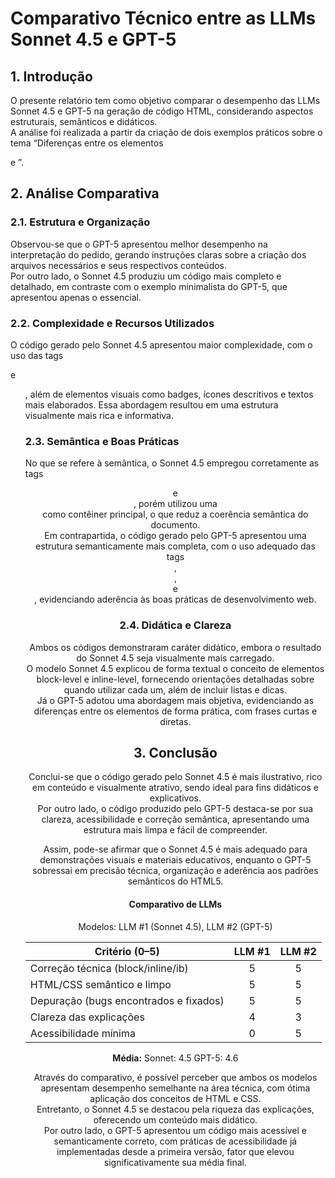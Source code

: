 # Comparativo Técnico entre as LLMs Sonnet 4.5 e GPT-5

## 1. Introdução

O presente relatório tem como objetivo comparar o desempenho das LLMs Sonnet 4.5 e GPT-5 na geração de código HTML, considerando aspectos estruturais, semânticos e didáticos.  
A análise foi realizada a partir da criação de dois exemplos práticos sobre o tema “Diferenças entre os elementos <div> e <span>”.

## 2. Análise Comparativa

### 2.1. Estrutura e Organização

Observou-se que o GPT-5 apresentou melhor desempenho na interpretação do pedido, gerando instruções claras sobre a criação dos arquivos necessários e seus respectivos conteúdos.  
Por outro lado, o Sonnet 4.5 produziu um código mais completo e detalhado, em contraste com o exemplo minimalista do GPT-5, que apresentou apenas o essencial.

### 2.2. Complexidade e Recursos Utilizados

O código gerado pelo Sonnet 4.5 apresentou maior complexidade, com o uso das tags <article> e <ul>, além de elementos visuais como badges, ícones descritivos e textos mais elaborados. Essa abordagem resultou em uma estrutura visualmente mais rica e informativa.

### 2.3. Semântica e Boas Práticas

No que se refere à semântica, o Sonnet 4.5 empregou corretamente as tags <header> e <article>, porém utilizou uma <div> como contêiner principal, o que reduz a coerência semântica do documento.  
Em contrapartida, o código gerado pelo GPT-5 apresentou uma estrutura semanticamente mais completa, com o uso adequado das tags <header>, <main>, <section> e <footer>, evidenciando aderência às boas práticas de desenvolvimento web.

### 2.4. Didática e Clareza

Ambos os códigos demonstraram caráter didático, embora o resultado do Sonnet 4.5 seja visualmente mais carregado.  
O modelo Sonnet 4.5 explicou de forma textual o conceito de elementos block-level e inline-level, fornecendo orientações detalhadas sobre quando utilizar cada um, além de incluir listas e dicas.  
Já o GPT-5 adotou uma abordagem mais objetiva, evidenciando as diferenças entre os elementos de forma prática, com frases curtas e diretas.

## 3. Conclusão

Conclui-se que o código gerado pelo Sonnet 4.5 é mais ilustrativo, rico em conteúdo e visualmente atrativo, sendo ideal para fins didáticos e explicativos.  
Por outro lado, o código produzido pelo GPT-5 destaca-se por sua clareza, acessibilidade e correção semântica, apresentando uma estrutura mais limpa e fácil de compreender.

Assim, pode-se afirmar que o Sonnet 4.5 é mais adequado para demonstrações visuais e materiais educativos, enquanto o GPT-5 sobressai em precisão técnica, organização e aderência aos padrões semânticos do HTML5.


# Comparativo de LLMs
Modelos: LLM #1 (Sonnet 4.5), LLM #2 (GPT-5)

| Critério (0–5)                                 |  LLM #1 |  LLM #2 |
|------------------------------------------------|:-------:|:-------:|
| Correção técnica (block/inline/ib)             |    5    |    5    |
| HTML/CSS semântico e limpo                     |    5    |    5    |
| Depuração (bugs encontrados e fixados)         |    5    |    5    |
| Clareza das explicações                        |    4    |    3    |
| Acessibilidade mínima                          |    0    |    5    |

**Média:**
    Sonnet: 4.5
    GPT-5: 4.6

Através do comparativo, é possível perceber que ambos os modelos apresentam desempenho semelhante na área técnica, com ótima aplicação dos conceitos de HTML e CSS.  
Entretanto, o Sonnet 4.5 se destacou pela riqueza das explicações, oferecendo um conteúdo mais didático.  
Por outro lado, o GPT-5 apresentou um código mais acessível e semanticamente correto, com práticas de acessibilidade já implementadas desde a primeira versão, fator que elevou significativamente sua média final.